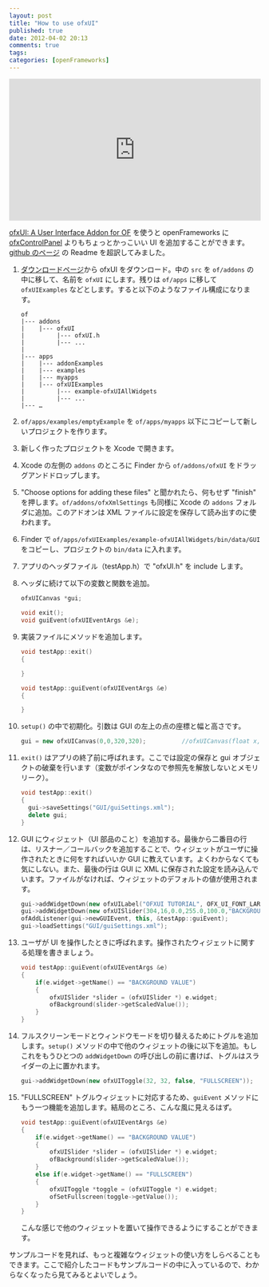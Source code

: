 ```yaml
---
layout: post
title: "How to use ofxUI"
published: true
date: 2012-04-02 20:13
comments: true
tags:
categories: [openFrameworks]
---
```


<div style="padding:56.25% 0 0 0;position:relative;"><iframe src="https://player.vimeo.com/video/36385123" style="position:absolute;top:0;left:0;width:100%;height:100%;" frameborder="0" allow="autoplay; fullscreen" allowfullscreen></iframe></div>

[ofxUI: A User Interface Addon for OF](http://www.syedrezaali.com/blog/?p=2172) を使うと openFrameworks に [ofxControlPanel](https://github.com/ofTheo/ofxControlPanel) よりもちょっとかっこいい UI を追加することができます。[github のページ](https://github.com/rezaali/ofxUI) の Readme を超訳してみました。

1. [ダウンロードページ](https://github.com/rezaali/ofxUI/downloads)から ofxUI をダウンロード。中の `src` を `of/addons` の中に移して、名前を `ofxUI` にします。残りは `of/apps` に移して `ofxUIExamples` などとします。すると以下のようなファイル構成になります。

   ```
   of
   |--- addons
   |    |--- ofxUI
   |         |--- ofxUI.h
   |         |--- ...
   |
   |--- apps
   |    |--- addonExamples
   |    |--- examples
   |    |--- myapps
   |    |--- ofxUIExamples
   |         |--- example-ofxUIAllWidgets
   |         |--- ...
   |--- …
   ```

2. `of/apps/examples/emptyExample` を `of/apps/myapps` 以下にコピーして新しいプロジェクトを作ります。
3. 新しく作ったプロジェクトを Xcode で開きます。
4. Xcode の左側の `addons` のところに Finder から `of/addons/ofxUI` をドラッグアンドドロップします。
5. "Choose options for adding these files" と聞かれたら、何もせず "finish" を押します。`of/addons/ofxXmlSettings` も同様に Xcode の `addons` フォルダに追加。このアドオンは XML ファイルに設定を保存して読み出すのに使われます。
6. Finder で `of/apps/ofxUIExamples/example-ofxUIAllWidgets/bin/data/GUI` をコピーし、プロジェクトの `bin/data` に入れます。
7. アプリのヘッダファイル（testApp.h）で "ofxUI.h" を include します。
8. ヘッダに続けて以下の変数と関数を追加。

   ```cpp
   ofxUICanvas *gui;

   void exit();
   void guiEvent(ofxUIEventArgs &e);
   ```

9. 実装ファイルにメソッドを追加します。

   ```cpp
   void testApp::exit()
   {

   }

   void testApp::guiEvent(ofxUIEventArgs &e)
   {

   }
   ```

10. `setup()` の中で初期化。引数は GUI の左上の点の座標と幅と高さです。

    ```cpp
    gui = new ofxUICanvas(0,0,320,320);          //ofxUICanvas(float x, float y, float width, float height)
    ```

11. `exit()` はアプリの終了前に呼ばれます。ここでは設定の保存と gui オブジェクトの破棄を行います（変数がポインタなので参照先を解放しないとメモリリーク）。

    ```cpp
    void testApp::exit()
    {
      gui->saveSettings("GUI/guiSettings.xml");
      delete gui;
    }
    ```

12. GUI にウィジェット（UI 部品のこと）を追加する。最後から二番目の行は、リスナー／コールバックを追加することで、ウィジェットがユーザに操作されたときに何をすればいいか GUI に教えています。よくわからなくても気にしない。また、最後の行は GUI に XML に保存された設定を読み込んでいます。ファイルがなければ、ウィジェットのデフォルトの値が使用されます。

    ```cpp
    gui->addWidgetDown(new ofxUILabel("OFXUI TUTORIAL", OFX_UI_FONT_LARGE));
    gui->addWidgetDown(new ofxUISlider(304,16,0.0,255.0,100.0,"BACKGROUND VALUE"));
    ofAddListener(gui->newGUIEvent, this, &testApp::guiEvent);
    gui->loadSettings("GUI/guiSettings.xml");
    ```

13. ユーザが UI を操作したときに呼ばれます。操作されたウィジェットに関する処理を書きましょう。

    ```cpp
    void testApp::guiEvent(ofxUIEventArgs &e)
    {
        if(e.widget->getName() == "BACKGROUND VALUE")
        {
            ofxUISlider *slider = (ofxUISlider *) e.widget;
            ofBackground(slider->getScaledValue());
        }
    }
    ```

14. フルスクリーンモードとウィンドウモードを切り替えるためにトグルを追加します。`setup()` メソッドの中で他のウィジェットの後に以下を追加。もしこれをもうひとつの `addWidgetDown` の呼び出しの前に書けば、トグルはスライダーの上に置かれます。

    ```cpp
    gui->addWidgetDown(new ofxUIToggle(32, 32, false, "FULLSCREEN"));
    ```

15. "FULLSCREEN" トグルウィジェットに対応するため、`guiEvent` メソッドにもう一つ機能を追加します。結局のところ、こんな風に見えるはず。

    ```cpp
    void testApp::guiEvent(ofxUIEventArgs &e)
    {
        if(e.widget->getName() == "BACKGROUND VALUE")
        {
            ofxUISlider *slider = (ofxUISlider *) e.widget;
            ofBackground(slider->getScaledValue());
        }
        else if(e.widget->getName() == "FULLSCREEN")
        {
            ofxUIToggle *toggle = (ofxUIToggle *) e.widget;
            ofSetFullscreen(toggle->getValue());
        }
    }
    ```

    こんな感じで他のウィジェットを置いて操作できるようにすることができます。

サンプルコードを見れば、もっと複雑なウィジェットの使い方をしらべることもできます。ここで紹介したコードもサンプルコードの中に入っているので、わからなくなったら見てみるとよいでしょう。
